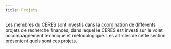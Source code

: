 ```yaml
---
title: Projets
---
```


Les membres du CERES sont investis dans la coordination de différents projets de recherche financés, dans lequel le CERES est investi sur le volet accompagnement technique et métodologique. Les articles de cette section présentent quels sont ces projets.